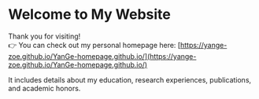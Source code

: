 
# Welcome to My Website

Thank you for visiting!  
👉 You can check out my personal homepage here: [https://yange-zoe.github.io/YanGe-homepage.github.io/](https://yange-zoe.github.io/YanGe-homepage.github.io/)

It includes details about my education, research experiences, publications, and academic honors.


